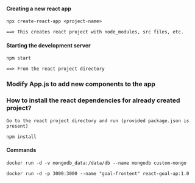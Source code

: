 #### Creating a new react app

    npx create-react-app <project-name>

    ==> This creates react project with node_modules, src files, etc.

#### Starting the development server

    npm start

    ==> From the react project directory


### Modify App.js to add new components to the app

### How to install the react dependencies for already created project?

    Go to the react project directory and run (provided package.json is present)

    npm install

#### Commands
`docker run -d -v mongodb_data:/data/db --name mongodb custom-mongo`

`docker run -d -p 3000:3000 --name "goal-frontent" react-goal-ap:1.0`